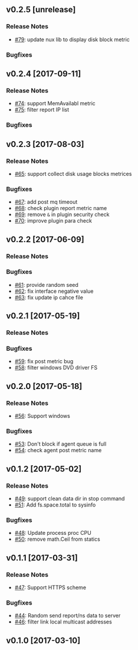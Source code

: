 ## v0.2.5 [unrelease]

### Release Notes

- [#79](https://github.com/lodastack/agent/pull/79): update nux lib to display disk block metric

### Bugfixes


## v0.2.4 [2017-09-11]

### Release Notes

- [#74](https://github.com/lodastack/agent/pull/74): support MemAvailabl metric
- [#75](https://github.com/lodastack/agent/pull/75): filter report IP list

### Bugfixes


## v0.2.3 [2017-08-03]

### Release Notes

- [#65](https://github.com/lodastack/agent/pull/65): support collect disk usage blocks metrices

### Bugfixes

- [#67](https://github.com/lodastack/agent/pull/67): add post mq timeout
- [#68](https://github.com/lodastack/agent/pull/68): check plugin report metric name
- [#69](https://github.com/lodastack/agent/pull/69): remove `&` in plugin security check
- [#70](https://github.com/lodastack/agent/pull/70): improve plugin para check

## v0.2.2 [2017-06-09]

### Release Notes

### Bugfixes

- [#61](https://github.com/lodastack/agent/pull/61): provide random seed
- [#62](https://github.com/lodastack/agent/pull/62): fix interface negative value
- [#63](https://github.com/lodastack/agent/pull/63): fix update ip cahce file

## v0.2.1 [2017-05-19]

### Release Notes

### Bugfixes

- [#59](https://github.com/lodastack/agent/pull/59): fix post metric bug
- [#58](https://github.com/lodastack/agent/pull/58): filter windows DVD driver FS

## v0.2.0 [2017-05-18]

### Release Notes

- [#56](https://github.com/lodastack/agent/pull/56): Support windows

### Bugfixes

- [#53](https://github.com/lodastack/agent/pull/53): Don't block if agent queue is full
- [#54](https://github.com/lodastack/agent/pull/54): check agent post metric name

## v0.1.2 [2017-05-02]

### Release Notes

- [#49](https://github.com/lodastack/agent/pull/49): support clean data dir in stop command
- [#51](https://github.com/lodastack/agent/pull/51): Add fs.space.total to sysinfo

### Bugfixes

- [#48](https://github.com/lodastack/agent/pull/48): Update process proc CPU
- [#50](https://github.com/lodastack/agent/pull/50): remove math.Ceil from statics

## v0.1.1 [2017-03-31]

### Release Notes

- [#47](https://github.com/lodastack/agent/pull/47): Support HTTPS scheme

### Bugfixes

- [#44](https://github.com/lodastack/agent/pull/44): Random send report/ns data to server
- [#46](https://github.com/lodastack/agent/pull/46): filter link local multicast addresses

## v0.1.0 [2017-03-10]